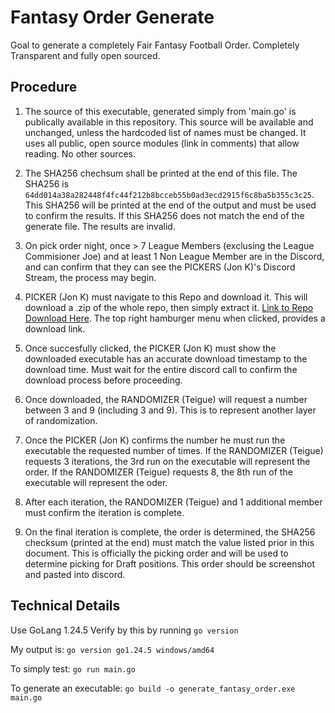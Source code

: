 # Fantasy Order Generate

Goal to generate a completely Fair Fantasy Football Order. Completely Transparent and fully open sourced. 



## Procedure

1. The source of this executable, generated simply from 'main.go' is publically available in this repository. This source will be available and unchanged, unless the hardcoded list of names must be changed. It uses all public, open source modules (link in comments) that allow reading. No other sources. 

1. The SHA256 chechsum shall be printed at the end of this file. The SHA256 is `64dd014a38a282448f4fc44f212b8bcceb55b0ad3ecd2915f6c8ba5b355c3c25`. This SHA256 will be printed at the end of the output and must be used to confirm the results. If this SHA256 does not match the end of the generate file. The results are invalid.

1. On pick order night, once > 7 League Members (exclusing the League Commisioner Joe) and at least 1 Non League Member are in the Discord, and can confirm that they can see the PICKERS (Jon K)'s Discord Stream, the process may begin.

1. PICKER (Jon K) must navigate to this Repo and download it. This will download a .zip of the whole repo, then simply extract it.  [Link to Repo Download Here](https://github.com/joecaraccio/FantasyFootballOrderGenerator/archive/refs/heads/main.zip). The top right hamburger menu when clicked, provides a download link.

1. Once succesfully clicked, the PICKER (Jon K) must show the downloaded executable has an accurate download timestamp to the download time. Must wait for the entire discord call to confirm the download process before proceeding.

1. Once downloaded, the RANDOMIZER (Teigue) will request a number between 3 and 9 (including 3 and 9). This is to represent another layer of randomization.

1. Once the PICKER (Jon K) confirms the number he must run the executable the requested number of times. If the RANDOMIZER (Teigue) requests 3 iterations, the 3rd run on the executable will represent the order. If the RANDOMIZER (Teigue) requests 8, the 8th run of the executable will represent the oder.

1. After each iteration, the RANDOMIZER (Teigue) and 1 additional member must confirm the iteration is complete.

1. On the final iteration is complete, the order is determined, the SHA256 checksum (printed at the end) must match the value listed prior in this document. This is officially the picking order and will be used to determine picking for Draft positions. This order should be screenshot and pasted into discord.




## Technical Details 

Use GoLang 1.24.5
Verify by this by running `go version`

My output is: `go version go1.24.5 windows/amd64`

To simply test: `go run main.go`

To generate an executable: `go build -o generate_fantasy_order.exe main.go`
